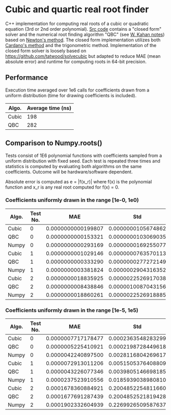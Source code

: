 # Cubic and quartic real root finder

C++ implementation for computing real roots of a cubic or quadratic equation (3rd or 2nd order polynomial). [Src code](https://github.com/MattiasFredriksson/cubic_solver_real/blob/master/Cubic/cubic_lib/src/cubic.cpp) contains a "closed form" solver and the numerical root finding algorithm "QBC" (see [W. Kahan notes](https://people.eecs.berkeley.edu/~wkahan/Math128/Cubic.pdf)) based on [Newton's method](https://en.wikipedia.org/wiki/Newton%27s_method). The closed form implementation utilizes both [Cardano's method](https://en.wikipedia.org/wiki/Cubic_equation#Cardano's_method) and the trigonometric method. Implementation of the closed form solver is loosely based on https://github.com/tatwood/solvecubic but adapted to reduce MAE (mean absolute error) and runtime for computing roots in 64-bit precision. 


## Performance

Execution time averaged over 1e6 calls for coefficients drawn from a uniform distribution (time for drawing coefficients is included).

Algo. | Average time (ns)
--- | --- 
Cubic | 198
QBC |  282

## Comparison to Numpy.roots()

Tests consist of 1E6 polynomial functions with coefficients sampled from a uniform distribution with fixed seed. Each test is repeated three times and statistics is computed by evaluating both algorithms on the same coefficients. Outcome will be hardware/software dependent.

Absolute error is computed as e = |f(x_r)| where f(x) is the polynomial function and x_r is any real root computed for f(x) = 0.

### Coefficients uniformly drawn in the range [1e-0, 1e0)

Algo. | Test No. | MAE | Std | Max 
--- | --- | --- | --- | --- 
Cubic | 0 | 0.0000000000199807 | 0.0000000105674862 | 0.0000115097497277
QBC | 0 | 0.0000000000153321 | 0.0000000103069035 | 0.0000115097497277
Numpy | 0 | 0.0000000000293169 | 0.0000000169255077 | 0.0000190077410858
Cubic |  1 | 0.0000000001029146 | 0.0000000763570113 | 0.0000895105459200
QBC |  1 | 0.0000000000333290 | 0.0000000277272149 | 0.0000325598247877
Numpy |  1 | 0.0000000003381824 | 0.0000002904316352 | 0.0003336512873353
Cubic | 2 | 0.0000000018835925 | 0.0000022526917038 | 0.0026981010554332
QBC | 2 | 0.0000000008438846 | 0.0000010087043156 | 0.0012081484789055
Numpy | 2 |0.0000000018860261 | 0.0000022526918885 | 0.002698101055433


### Coefficients uniformly drawn in the range [1e-5, 1e5)

Algo. | Test No. | MAE | Std | Max 
--- | --- | --- | --- | --- 
Cubic   | 0 |  0.0000007717178477 | 0.0002363548283299 | 0.1472778703464428
QBC   | 0 | 0.0000005225410921 | 0.0002198728449618 | 0.1472781087650219
Numpy   | 0 | 0.0000042240897500 | 0.0028116804269617 | 3.1311602018395206
Cubic   | 1 | 0.0000072913011206 | 0.0051505376408809 | 4.7461626961303409
QBC  | 1 | 0.0000043226077346 | 0.0039805146698185 | 4.7461703255248722
Numpy   | 1 | 0.0000237523910556 | 0.0185939038980810 | 20.7461779549194034
Cubic  | 2 | 0.0001678360884921 | 0.2004852254811660 | 240.1257147381838877
QBC  | 2 | 0.0001677691287439 | 0.2004852521819428 | 240.1257452557620127
Numpy  | 2 | 0.0001902332604939 | 0.2269926509587637 | 271.8742242266598623




